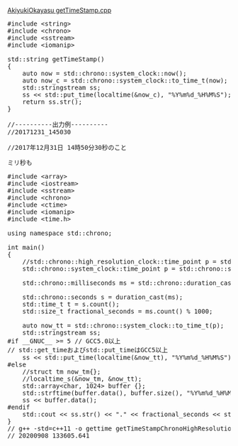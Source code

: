 [AkiyukiOkayasu getTimeStamp.cpp](https://gist.github.com/AkiyukiOkayasu/b4051e942e40d53c7463f4057146f7cc)<br/>

<pre>
#include &lt;string&gt;
#include &lt;chrono&gt;
#include &lt;sstream&gt;
#include &lt;iomanip&gt;

std::string getTimeStamp()
{
    auto now = std::chrono::system_clock::now();
    auto now_c = std::chrono::system_clock::to_time_t(now);
    std::stringstream ss;
    ss << std::put_time(localtime(&now_c), "%Y%m%d_%H%M%S");
    return ss.str();
}

//----------出力例----------
//20171231_145030

//2017年12月31日 14時50分30秒のこと
</pre>

ミリ秒も
<pre>
#include &lt;array&gt;
#include &lt;iostream&gt;
#include &lt;sstream&gt;
#include &lt;chrono&gt;
#include &lt;ctime&gt;
#include &lt;iomanip&gt;
#include &lt;time.h&gt;

using namespace std::chrono;

int main()
{
    //std::chrono::high_resolution_clock::time_point p = std::chrono::high_resolution_clock::now();
    std::chrono::system_clock::time_point p = std::chrono::system_clock::now();

    std::chrono::milliseconds ms = std::chrono::duration_cast<milliseconds>(p.time_since_epoch());

    std::chrono::seconds s = duration_cast<seconds>(ms);
    std::time_t t = s.count();
    std::size_t fractional_seconds = ms.count() % 1000;

    auto now_tt = std::chrono::system_clock::to_time_t(p);
    std::stringstream ss;
#if __GNUC__ >= 5 // GCC5.0以上
// std::get_timeおよびstd::put_timeはGCC5以上
    ss << std::put_time(localtime(&now_tt), "%Y%m%d_%H%M%S");
#else
    //struct tm now_tm{};
    //localtime_s(&now_tm, &now_tt);
    std::array&lt;char, 1024&gt; buffer {};
    std::strftime(buffer.data(), buffer.size(), "%Y%m%d_%H%M%S", localtime(&now_tt));
    ss << buffer.data();
#endif
    std::cout << ss.str() << "." << fractional_seconds << std::endl;
}
// g++ -std=c++11 -o gettime getTimeStampChronoHighResolution.cpp
// 20200908_133605.641
</pre>
